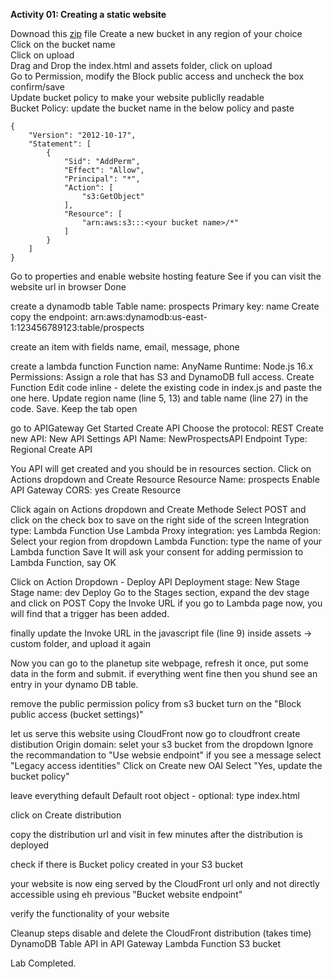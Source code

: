 **Activity 01: Creating a static website**  

Downoad this [zip](https://github.com/nvaws/planetup/archive/refs/heads/main.zip) file 
Create a new bucket in any region of your choice  
Click on the bucket name  
Click on upload  
Drag and Drop the index.html and assets folder, click on upload  
Go to Permission, modify the Block public access and uncheck the box confirm/save  
Update bucket policy to make your website publiclly readable  
Bucket Policy: update the bucket name in the below policy and paste  
```
{
    "Version": "2012-10-17",
    "Statement": [
        {
            "Sid": "AddPerm",
            "Effect": "Allow",
            "Principal": "*",
            "Action": [
                "s3:GetObject"
            ],
            "Resource": [
                "arn:aws:s3:::<your bucket name>/*"
            ]
        }
    ]
}
```
Go to properties and enable website hosting feature
See if you can visit the website url in browser
Done


create a dynamodb table 
Table name: prospects
Primary key: name
Create
copy the endpoint: arn:aws:dynamodb:us-east-1:123456789123:table/prospects 

create an item with fields name, email, message, phone


create a lambda function
Function name: AnyName
Runtime: Node.js 16.x
Permissions: Assign a role that has S3 and DynamoDB full access.
Create Function
Edit code inline - delete the existing code in index.js and paste the one here. Update region name (line 5, 13) and table name (line 27) in the code. Save.
Keep the tab open

go to APIGateway
Get Started
Create API
Choose the protocol: REST
Create new API: New API
Settings 
API Name: NewProspectsAPI
Endpoint Type: Regional
Create API

You API will get created and you should be in resources section. Click on Actions dropdown and Create Resource 
Resource Name: prospects
Enable API Gateway CORS: yes
Create Resource

Click again on Actions dropdown and Create Methode
Select POST and click on the check box to save
on the right side of the screen
Integration type: Lambda Function
Use Lambda Proxy integration: yes
Lambda Region: Select your region from dropdown
Lambda Function: type the name of your Lambda function
Save
It will ask your consent for adding permission to Lambda Function, say OK

Click on Action Dropdown - Deploy API
Deployment stage: New Stage
Stage name: dev 
Deploy
Go to the Stages section, expand the dev stage and click on POST
Copy the Invoke URL
if you go to Lambda page now, you will find that a trigger has been added.

finally update the Invoke URL in the javascript file (line 9) inside assets -> custom folder, and upload it again 

Now you can go to the planetup site webpage, refresh it once, put some data in the form and submit.
if everything went fine then you shund see an entry in your dynamo DB table.

remove the public permission policy from s3 bucket
turn on the "Block public access (bucket settings)"

let us serve this website using CloudFront now
go to cloudfront
create distibution
Origin domain: selet your s3 bucket from the dropdown
Ignore the recommandation to "Use websie endpoint" if you see a message
select "Legacy access identities"
Click on Create new OAI
Select "Yes, update the bucket policy"

leave everything default
Default root object - optional: type index.html

click on Create distribution

copy the distribution url and visit in few minutes after the distribution is deployed

check if there is Bucket policy created in your S3 bucket

your website is now eing served by the CloudFront url only and not directly accessible using eh previous "Bucket website endpoint"

verify the functionality of your website

Cleanup steps
disable and delete the CloudFront distribution (takes time)
DynamoDB Table
API in API Gateway
Lambda Function 
S3 bucket



Lab Completed.
